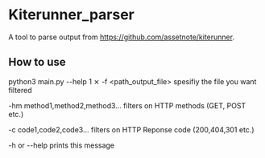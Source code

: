 # Kiterunner_parser

A tool to parse output from https://github.com/assetnote/kiterunner. 


## How to use
python3 main.py --help                                                                                    1 ⨯
-f <path_output_file>   spesifiy the file you want filtered

-hm method1,method2,method3...  filters on HTTP methods (GET, POST etc.)

-c code1,code2,code3... filters on HTTP Reponse code (200,404,301 etc.)

-h or --help prints this message
